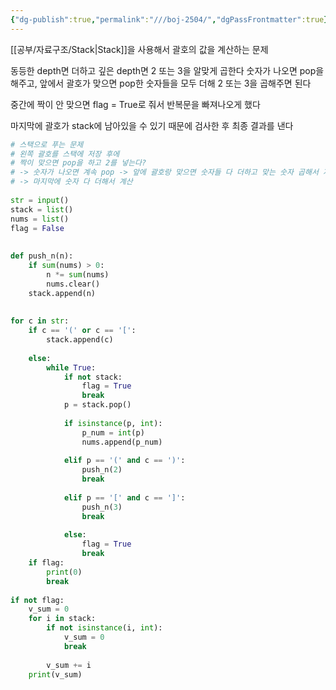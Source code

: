 ```yaml
---
{"dg-publish":true,"permalink":"///boj-2504/","dgPassFrontmatter":true}
---
```



[[공부/자료구조/Stack\|Stack]]을 사용해서 괄호의 값을 계산하는 문제

동등한 depth면 더하고 깊은 depth면 2 또는 3을 알맞게 곱한다
숫자가 나오면 pop을 해주고, 앞에서 괄호가 맞으면 pop한 숫자들을 모두 더해 2 또는 3을 곱해주면 된다

중간에 짝이 안 맞으면 flag = True로 줘서 반복문을 빠져나오게 했다

마지막에 괄호가 stack에 남아있을 수 있기 때문에 검사한 후 최종 결과를 낸다

```python
# 스택으로 푸는 문제
# 왼쪽 괄호를 스택에 저장 후에  
# 짝이 맞으면 pop을 하고 2를 넣는다?  
# -> 숫자가 나오면 계속 pop -> 앞에 괄호랑 맞으면 숫자들 다 더하고 맞는 숫자 곱해서 저장  
# -> 마지막에 숫자 다 더해서 계산  
  
str = input()  
stack = list()  
nums = list()  
flag = False  
  
  
def push_n(n):  
    if sum(nums) > 0:  
        n *= sum(nums)  
        nums.clear()  
    stack.append(n)  
  
  
for c in str:  
    if c == '(' or c == '[':  
        stack.append(c)  
  
    else:  
        while True:  
            if not stack:  
                flag = True  
                break  
            p = stack.pop()  
  
            if isinstance(p, int):  
                p_num = int(p)  
                nums.append(p_num)  
  
            elif p == '(' and c == ')':  
                push_n(2)  
                break  
  
            elif p == '[' and c == ']':  
                push_n(3)  
                break  
  
            else:  
                flag = True  
                break  
    if flag:  
        print(0)  
        break  
  
if not flag:  
    v_sum = 0  
    for i in stack:  
        if not isinstance(i, int):  
            v_sum = 0  
            break  
  
        v_sum += i  
    print(v_sum)
```